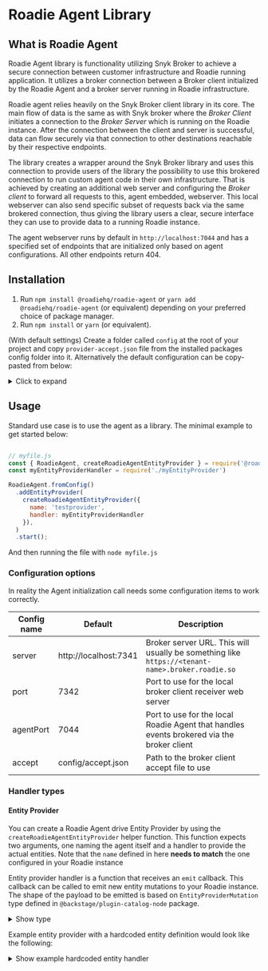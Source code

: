 # Roadie Agent Library

## What is Roadie Agent

Roadie Agent library is functionality utilizing Snyk Broker to achieve a secure connection between customer infrastructure and Roadie running application. It utilizes a broker connection between a Broker client initialized by the Roadie Agent and a broker server running in Roadie infrastructure.

Roadie agent relies heavily on the Snyk Broker client library in its core. The main flow of data is the same as with Snyk broker where the _Broker Client_ initiates a connection to the _Broker Server_ which is running on the Roadie instance. After the connection between the client and server is successful, data can flow securely via that connection to other destinations reachable by their respective endpoints.

The library creates a wrapper around the Snyk Broker library and uses this connection to provide users of the library the possibility to use this brokered connection to run custom agent code in their own infrastructure. That is achieved by creating an additional web server and configuring the _Broker client_ to forward all requests to this, agent embedded, webserver. This local webserver can also send specific subset of requests back via the same brokered connection, thus giving the library users a clear, secure interface they can use to provide data to a running Roadie instance.

The agent webserver runs by default in `http://localhost:7044` and has a specified set of endpoints that are initialized only based on agent configurations. All other endpoints return 404.


## Installation

1. Run `npm install @roadiehq/roadie-agent` or `yarn add @roadiehq/roadie-agent` (or equivalent) depending on your preferred choice of package manager.
2. Run `npm install` or `yarn` (or equivalent).

(With default settings) Create a folder called `config` at the root of your project and copy `provider-accept.json` file from the installed packages config folder into it. Alternatively the default configuration can be copy-pasted from below:
<details>

<summary>Click to expand</summary>


```json
{
  "private": [
    {
      "method": "GET",
      "path": "/agent-provider/*",
      "origin": "http://localhost:7044"
    }
  ],
  "public": [
    {
      "method": "any",
      "path": "/*"
    }
  ]
}
```

</details>

## Usage

Standard use case is to use the agent as a library. The minimal example to get started below:

```javascript

// myfile.js
const { RoadieAgent, createRoadieAgentEntityProvider } = require('@roadiehq/roadie-agent')
const myEntityProviderHandler = require('./myEntityProvider')

RoadieAgent.fromConfig()
  .addEntityProvider(
    createRoadieAgentEntityProvider({
      name: 'testprovider',
      handler: myEntityProviderHandler
    }),
  )
  .start();

```

And then running the file with `node myfile.js`

### Configuration options

In reality the Agent initialization call needs some configuration items to work correctly.

| Config name | Default               | Description                                                                                     |
|-------------|-----------------------|-------------------------------------------------------------------------------------------------|
| server      | http://localhost:7341 | Broker server URL. This will usually be something like `https://<tenant-name>.broker.roadie.so` |
| port        | 7342                  | Port to use for the local broker client receiver web server                                     |
| agentPort   | 7044                  | Port to use for the local Roadie Agent that handles events brokered via the broker client       |
| accept      | config/accept.json    | Path to the broker client accept file to use                                                    |


### Handler types

#### Entity Provider

You can create a Roadie Agent drive Entity Provider by using the `createRoadieAgentEntityProvider` helper function. This function expects two arguments, one naming the agent itself and a handler to provide the actual entities. Note that the `name` defined in here **needs to match** the one configured in your Roadie instance 

Entity provider handler is a function that receives an `emit` callback. This callback can be called to emit new entity mutations to your Roadie instance. The shape of the payload to be emitted is based on `EntityProviderMutation` type defined in `@backstage/plugin-catalog-node` package. 
<details>
<summary>Show type</summary>

```typescript
export declare type EntityProviderMutation = {
    type: 'full';
    entities: DeferredEntity[];
} | {
    type: 'delta';
    added: DeferredEntity[];
    removed: DeferredEntity[];
};

export declare type DeferredEntity = {
  entity: Entity;
  locationKey?: string;
};
```
</details>


Example entity provider with a hardcoded entity definition would look like the following:

<details>
<summary>Show example hardcoded entity handler</summary>


```typescript
const fakePayload = {
  type: 'full',
  entities: [
    {
      entity: {
        metadata: {
          namespace: 'default',
          annotations: {},
          name: 'locally-provided-group-entity',
          title: 'Locally provided entity',
          description:
            'Entity that is provided via Broker connection from an entity provider running on a separate machine',
        },
        apiVersion: 'backstage.io/v1alpha1',
        kind: 'Group',
        spec: {
          type: 'team',
          profile: {
            displayName: 'Locally provided group entity',
            email: 'team-alpha@example.com',
            picture:
              'https://avatars.dicebear.com/api/identicon/team-alpha@example.com.svg?background=%23fff&margin=25',
          },
          children: [],
        },
      },
    },
  ],
};

const myEntityHandler = async (emit) => {
  await emit(fakePayload);
}
```
</details>


